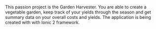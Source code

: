 This passion project is the Garden Harvester. You are able to create a vegetable garden, keep track of your yields through the season and get summary data on your overall costs and yields. The application is being created with with Ionic 2 framework.

